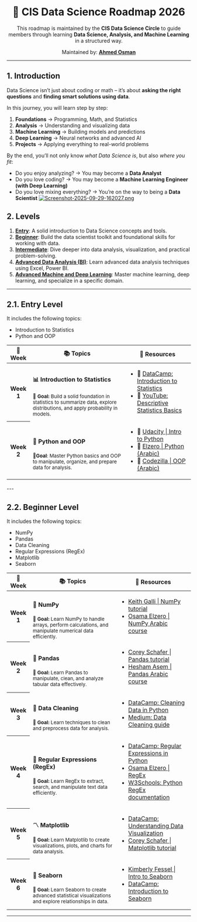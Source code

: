 <h1 align="center">🚀 CIS Data Science Roadmap 2026</h1>

<p align="center">
  This roadmap is maintained by the <strong>CIS Data Science Circle</strong> to guide members through learning 
  <strong>Data Science, Analysis, and Machine Learning</strong> in a structured way.  
</p>

<p align="center">
  Maintained by: <a href="https://github.com/ahmedothman-22"><strong>Ahmed Osman</strong></a>
</p>
<hr/>


## 1. Introduction  

Data Science isn’t just about coding or math – it’s about **asking the right questions** and **finding smart solutions using data**.  

In this journey, you will learn step by step:  
1. **Foundations** → Programming, Math, and Statistics  
2. **Analysis** → Understanding and visualizing data  
3. **Machine Learning** → Building models and predictions  
4. **Deep Learning** → Neural networks and advanced AI  
5. **Projects** → Applying everything to real-world problems  

By the end, you’ll not only know *what Data Science is*, but also *where you fit*:  
- Do you enjoy analyzing? → You may become a **Data Analyst**  
- Do you love coding? → You may become a **Machine Learning Engineer (with Deep Learning)**  
- Do you love mixing everything? → You’re on the way to being a **Data Scientist**
[![Screenshot-2025-09-29-162027.png](https://i.postimg.cc/nzzNJr5r/Screenshot-2025-09-29-162027.png)](https://postimg.cc/Z9GwPbJz)



## 2. Levels

1. [**Entry**](#entry): A solid introduction to Data Science concepts and tools.  
2. [**Beginner**](#beginner): Build the data scientist toolkit and foundational skills for working with data.  
3. [**Intermediate**](#intermediate): Dive deeper into data analysis, visualization, and practical problem-solving.  
4. [**Advanced Data Analysis (BI)**](#advanced-data-analysis-bi): Learn advanced data analysis techniques using Excel, Power BI. 
5. [**Advanced Machine and Deep Learning**](#advanced-machine-and-deep-learning): Master machine learning, deep learning, and specialize in a specific domain.  

---
<h2 id="entry">2.1. Entry Level</h2>

It includes the following topics:

- Introduction to Statistics  
- Python and OOP  

<table>
    <thead>
        <tr>
            <th>📅 Week</th>
            <th>📚 Topics</th>
            <th>📖 Resources</th>
        </tr>
    </thead>
    <tbody>
        <tr>
            <th>Week 1</th>
            <td>
              <h4>📊 Introduction to Statistics</h4>
              <small>📌 <b>Goal:</b> Build a solid foundation in statistics to summarize data, explore distributions, and apply probability in models.</small>
            </td>
            <td>
                <ul>
                    <li>🎥 <a href="https://app.datacamp.com/learn/courses/introduction-to-statistics">DataCamp: Introduction to Statistics</a></li>
                    <li>🎥 <a href="https://youtu.be/8wwPwlueoDs?si=kCOUjsEv6TBhkNts">YouTube: Descriptive Statistics Basics</a></li>
                </ul>
            </td>
        </tr>
        <tr>
            <th>Week 2</th>
            <td>
                <h4>🐍 Python and OOP</h4>
                <small> 📌<b>Goal</b>: Master Python basics and OOP to manipulate, organize, and prepare data for analysis.</small>
            </td>
            <td>
                <ul>
                    <li>🎥 <a href="https://www.udacity.com/course/introduction-to-python--ud1110">Udacity | Intro to Python</a></li>
                    <li>🎥 <a href="https://youtube.com/playlist?list=PLDoPjvoNmBAyE_gei5d18qkfIe-Z8mocs">Elzero | Python (Arabic)</a></li>
                    <li>🎥 <a href="https://www.youtube.com/playlist?list=PLuXY3ddo_8nzUrgCyaX_WEIJljx_We-c1">Codezilla | OOP (Arabic)</a></li>
                </ul>
            </td>
        </tr>
    </tbody>
</table>
---









<h2 id="beginner">2.2. Beginner Level</h2>

It includes the following topics:

- NumPy
- Pandas
- Data Cleaning
- Regular Expressions (RegEx)
- Matplotlib
- Seaborn

<table>
    <thead>
        <tr>
            <th>📅 Week</th>
            <th>📚 Topics</th>
            <th>📖 Resources</th>
        </tr>
    </thead>
    <tbody>
        <tr>
            <th>Week 1</th>
            <td>
                <h4>🔢 NumPy</h4>
                <small>📌 <b>Goal:</b> Learn NumPy to handle arrays, perform calculations, and manipulate numerical data efficiently.</small>
            </td>
            <td>
                <ul>
                    <li><a href="https://youtu.be/GB9ByFAIAH4?si=APzRNNBbFusUagYp">Keith Galli | NumPy tutorial</a></li>
                    <li><a href="https://www.youtube.com/playlist?list=PLUgz8T_NoatsJCH-DmieQhqhSL2WBvlm-">Osama Elzero | NumPy Arabic course</a></li>
                </ul>
            </td>
        </tr>
        <tr>
            <th>Week 2</th>
            <td>
                <h4>🐼 Pandas</h4>
                <small>📌 <b>Goal:</b> Learn Pandas to manipulate, clean, and analyze tabular data effectively.</small>
            </td>
            <td>
                <ul>
                    <li><a href="https://youtube.com/playlist?list=PL-osiE80TeTsWmV9i9c58mdDCSskIFdDS&si=ln9NvKCM064QT2hR">Corey Schafer | Pandas tutorial</a></li>
                    <li><a href="https://youtube.com/playlist?list=PL6-3IRz2XF5UM-FWfQeF1_YhMMa12Eg3s">Hesham Asem | Pandas Arabic course</a></li>
                </ul>
            </td>
        </tr>
        <tr>
            <th>Week 3</th>
            <td>
                <h4>🧹 Data Cleaning</h4>
                <small>📌 <b>Goal:</b> Learn techniques to clean and preprocess data for analysis.</small>
            </td>
            <td>
                <ul>
                    <li><a href="https://app.datacamp.com/learn/courses/cleaning-data-in-python">DataCamp: Cleaning Data in Python</a></li>
                    <li><a href="https://towardsdatascience.com/the-ultimate-guide-to-data-cleaning-3969843991d4">Medium: Data Cleaning guide</a></li>
                </ul>
            </td>
        </tr>
        <tr>
            <th>Week 4</th>
            <td>
                <h4>🔣 Regular Expressions (RegEx)</h4>
                <small>📌 <b>Goal:</b> Learn RegEx to extract, search, and manipulate text data efficiently.</small>
            </td>
            <td>
                <ul>
                    <li><a href="https://app.datacamp.com/learn/courses/regular-expressions-in-python">DataCamp: Regular Expressions in Python</a></li>
                    <li><a href="https://youtube.com/playlist?list=PLDoPjvoNmBAyE_gei5d18qkfIe-Z8mocs&si=K2_7VELcasmhtGc8">Osama Elzero | RegEx </a></li>
                    <li><a href="https://www.w3schools.com/python/python_regex.asp">W3Schools: Python RegEx documentation</a></li>
                </ul>
            </td>
        </tr>
        <tr>
            <th>Week 5</th>
            <td>
                <h4>〽️ Matplotlib</h4>
                <small>📌 <b>Goal:</b> Learn Matplotlib to create visualizations, plots, and charts for data analysis.</small>
            </td>
            <td>
                <ul>
                    <li><a href="https://app.datacamp.com/learn/courses/understanding-data-visualization">DataCamp: Understanding Data Visualization</a></li>
                    <li><a href="https://youtube.com/playlist?list=PL-osiE80TeTvipOqomVEeZ1HRrcEvtZB_">Corey Schafer | Matplotlib tutorial</a></li>
                </ul>
            </td>
        </tr>
        <tr>
            <th>Week 6</th>
            <td>
                <h4>🌊 Seaborn</h4>
                <small>📌 <b>Goal:</b> Learn Seaborn to create advanced statistical visualizations and explore relationships in data.</small>
            </td>
            <td>
                <ul>
                    <li><a href="https://youtube.com/playlist?list=PLtPIclEQf-3cG31dxSMZ8KTcDG7zYng1j">Kimberly Fessel | Intro to Seaborn</a></li>
                    <li><a href="https://app.datacamp.com/learn/courses/introduction-to-data-visualization-with-seaborn">DataCamp: Introduction to Seaborn</a></li>
                </ul>
            </td>
        </tr>
    </tbody>
</table>

---
